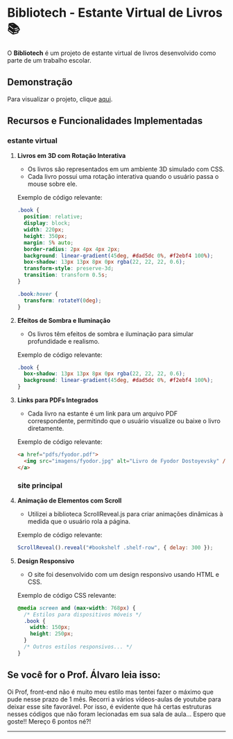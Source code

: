 # Bibliotech - Estante Virtual de Livros 📚

O **Bibliotech** é um projeto de estante virtual de livros desenvolvido como parte de um trabalho escolar.

## Demonstração

Para visualizar o projeto, clique [aqui](https://kaitotsubaki.github.io/bibliotech/).

## Recursos e Funcionalidades Implementadas

### estante virtual

1. **Livros em 3D com Rotação Interativa**
   - Os livros são representados em um ambiente 3D simulado com CSS.
   - Cada livro possui uma rotação interativa quando o usuário passa o mouse sobre ele.

   Exemplo de código relevante:

   ```css
   .book {
     position: relative;
     display: block;
     width: 220px;
     height: 350px;
     margin: 5% auto;
     border-radius: 2px 4px 4px 2px;
     background: linear-gradient(45deg, #dad5dc 0%, #f2ebf4 100%);
     box-shadow: 13px 13px 8px 0px rgba(22, 22, 22, 0.6);
     transform-style: preserve-3d;
     transition: transform 0.5s;
   }

   .book:hover {
     transform: rotateY(0deg);
   }
   ```

2. **Efeitos de Sombra e Iluminação**
   - Os livros têm efeitos de sombra e iluminação para simular profundidade e realismo.

   Exemplo de código relevante:

   ```css
   .book {
     box-shadow: 13px 13px 8px 0px rgba(22, 22, 22, 0.6);
     background: linear-gradient(45deg, #dad5dc 0%, #f2ebf4 100%);
   }
   ```

3. **Links para PDFs Integrados**
   - Cada livro na estante é um link para um arquivo PDF correspondente, permitindo que o usuário visualize ou baixe o livro diretamente.

   Exemplo de código relevante:

   ```html
   <a href="pdfs/fyodor.pdf">
     <img src="imagens/fyodor.jpg" alt="Livro de Fyodor Dostoyevsky" />
   </a>
   ```

   ### site principal

4. **Animação de Elementos com Scroll**
   - Utilizei a biblioteca ScrollReveal.js para criar animações dinâmicas à medida que o usuário rola a página.

   Exemplo de código relevante:

   ```javascript
   ScrollReveal().reveal("#bookshelf .shelf-row", { delay: 300 });
   ```

5. **Design Responsivo**
   - O site foi desenvolvido com um design responsivo usando HTML e CSS.

   Exemplo de código CSS relevante:

   ```css
   @media screen and (max-width: 768px) {
     /* Estilos para dispositivos móveis */
     .book {
       width: 150px;
       height: 250px;
     }
     /* Outros estilos responsivos... */
   }
   ```

## Se você for o Prof. Álvaro leia isso:

Oi Prof, front-end não é muito meu estilo mas tentei fazer o máximo que pude nesse prazo de 1 mês. 
Recorri a vários vídeos-aulas de youtube para deixar esse site favorável. 
Por isso, é evidente que há certas estruturas nesses códigos que não foram lecionadas em sua sala de aula... Espero que goste!! Mereço 6 pontos né?! 

---
